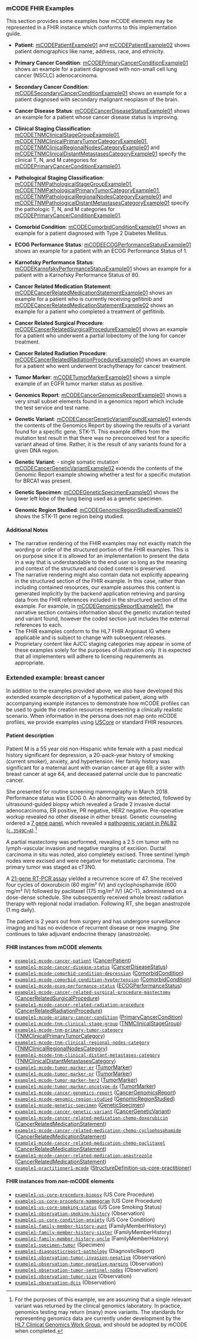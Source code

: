 ### mCODE FHIR Examples

This section provides some examples how mCODE elements may be represented in a FHIR instance which conforms to this implementation guide.

* **Patient**: <a href="Patient-mCODEPatientExample01.html">mCODEPatientExample01</a> and <a href="Patient-mCODEPatientExample02.html">mCODEPatientExample02</a>  shows patient demographics like name, address, race, and ethnicity.
* **Primary Cancer Condition**: <a href="Condition-mCODEPrimaryCancerConditionExample01.html">mCODEPrimaryCancerConditionExample01</a> shows an example for a patient diagnosed with non-small cell lung cancer (NSCLC) adenocarcinoma.
* **Secondary Cancer Condition**: <a href="Condition-mCODESecondaryCancerConditionExample01.html">mCODESecondaryCancerConditionExample01</a> shows an example for a patient diagnosed with secondary malignant neoplasm of the brain.
* **Cancer Disease Status**: <a href="Observation-mCODECancerDiseaseStatusExample01.html">mCODECancerDiseaseStatusExample01</a> shows an example for a patient whose cancer disease status is improving.
* **Clinical Staging Classification**: <a href="Observation-mCODETNMClinicalStageGroupExample01.html">mCODETNMClinicalStageGroupExample01</a>, <a href="Observation-mCODETNMClinicalPrimaryTumorCategoryExample01.html">mCODETNMClinicalPrimaryTumorCategoryExample01</a>, <a href="Observation-mCODETNMClinicalRegionalNodesCategoryExample01.html">mCODETNMClinicalRegionalNodesCategoryExample01</a> and <a href="Observation-mCODETNMClinicalDistantMetastasesCategoryExample01.html">mCODETNMClinicalDistantMetastasesCategoryExample01</a> specify the clinical T, N, and M categories for <a href="Condition-mCODEPrimaryCancerConditionExample01.html">mCODEPrimaryCancerConditionExample01</a>.

* **Pathological Staging Classification**: <a href="Observation-mCODETNMPathologicalStageGroupExample01.html">mCODETNMPathologicalStageGroupExample01</a>, <a href="Observation-mCODETNMPathologicalPrimaryTumorCategoryExample01.html">mCODETNMPathologicalPrimaryTumorCategoryExample01</a>, <a href="Observation-mCODETNMPathologicalRegionalNodesCategoryExample01.html">mCODETNMPathologicalRegionalNodesCategoryExample01</a> and <a href="Observation-mCODETNMPathologicalDistantMetastasesCategoryExample01.html">mCODETNMPathologicalDistantMetastasesCategoryExample01</a> specify the pathologic T, N, and M categories for <a href="Condition-mCODEPrimaryCancerConditionExample01.html">mCODEPrimaryCancerConditionExample01</a>.

* **Comorbid Condition**:  <a href="Condition-mCODEComorbidConditionExample01.html">mCODEComorbidConditionExample01</a> shows an example for a patient diagnosed with Type 2 Diabetes Mellitus.
 * **ECOG Performance Status**:  <a href="Observation-mCODEECOGPerformanceStatusExample01.html">mCODEECOGPerformanceStatusExample01</a> shows an example for a patient with an ECOG Performance Status of 1.
 * **Karnofsky Performance Status**: <a href="Observation-mCODEKarnofskyPerformanceStatusExample01.html">mCODEKarnofskyPerformanceStatusExample01</a> shows an example for a patient with a Karnofsky Performance Status of 80.
 * **Cancer Related Medication Statement**: <a href="MedicationStatement-mCODECancerRelatedMedicationStatementExample01.html">mCODECancerRelatedMedicationStatementExample01</a> shows an example for a patient who is currently receiving gefitinib and <a href="MedicationStatement-mCODECancerRelatedMedicationStatementExample02.html">mCODECancerRelatedMedicationStatementExample02</a> shows an example for a patient who completed a treatment of getfitinib.
 * **Cancer Related Surgical Procedure**: <a href="Procedure-mCODECancerRelatedSurgicalProcedureExample01.html">mCODECancerRelatedSurgicalProcedureExample01</a> shows an example for a patient who underwent a partial lobectomy of the lung for cancer treatment.
  * **Cancer Related Radiation Procedure**: <a href="Procedure-mCODECancerRelatedRadiationProcedureExample01.html">mCODECancerRelatedRadiationProcedureExample01</a> shows an example for a patient who went underwent brachytherapy for cancer treatment.
 * **Tumor Marker**: <a href="Observation-mCODETumorMarkerExample01.html">mCODETumorMarkerExample01</a> shows a simple example of an EGFR tumor marker status as positive.
 * **Genomics Report**: <a href="DiagnosticReport-mCODECancerGenomicsReportExample01.html">mCODECancerGenomicsReportExample01</a> shows a very small subset elements found in a genomics report which include the test service and test name.
 * **Genetic Variant**: <a href="Observation-mCODECancerGeneticVariantExample01.html">mCODECancerGeneticVariantFoundExample01</a> extends the contents of the Genomics Report by showing the results of a variant found for a specific gene, STK-11. This example differs from the mutation test result in that there was no preconceived test for a specific variant ahead of time.  Rather, it is the result of any variants found for a given DNA region.
 * **Genetic Variant**: - single somatic mutation <a href="Observation-mCODECancerGeneticVariantExample02.html">mCODECancerGeneticVariantExample02</a> extends the contents of the Genomic Report example showing whether a test for a specific mutation for BRCA1 was present.
 * **Genetic Specimen**: <a href="Specimen-mCODEGeneticSpecimenExample01.html">mCODEGeneticSpecimenExample01</a> shows the lower left lobe of the lung being used as a genetic specimen.
 * **Genomic Region Studied**: <a href="Observation-mCODEGenomicRegionStudiedExample01.html">mCODEGenomicRegionStudiedExample01</a> shows the STK-11 gene region being studied.

#### Additional Notes

* The narrative rendering of the FHIR examples may not exactly match the wording or order of the structured portion of the FHIR examples. This is on purpose since it is allowed for an implementation to present the data in a way that is understandable to the end user so long as the meaning and context of the structured and coded content is preserved.
* The narrative rendering might also contain data not explicitly appearing in the structured section of the FHIR example.  In this case, rather than including contained resources, our example assumes this content is generated implicitly by the backend application retrieving and parsing data from the FHIR references included in the structured section of the example.  For example, in <a href="DiagnosticReport-mCODECancerGenomicsReportExample01.html">mCODEGenomicsReportExample01</a>, the narrative section contains information about the genetic mutation tested and variant found, however the coded section just includes the external references to each.
* The FHIR examples conform to the HL7 FHIR Argonaut IG where applicable and is subject to change with subsequent releases.
* Proprietary content like AJCC staging categories may appear in some of these examples solely for the purposes of illustration only. It is expected that all implementers will adhere to licensing requirements as appropriate.

### Extended example: breast cancer

In addition to the examples provided above, we also have developed this extended example description of a hypothetical patient, along with accompanying example instances to demonstrate how mCODE profiles can be used to guide the creation resources representing a clinically realistic scenario. When information in the persona does not map onto mCODE profiles, we provide examples using [USCore](http://hl7.org/fhir/us/core/) or standard FHIR resources.

#### Patient description

Patient M is a 55 year old non-Hispanic white female with a past medical history significant for depression, a 20-pack-year history of smoking (current smoker), anxiety, and hypertension. Her family history was significant for a maternal aunt with ovarian cancer at age 69, a sister with breast cancer at age 64, and deceased paternal uncle due to pancreatic cancer.

She presented for routine screening mammography in March 2018. Performance status was ECOG 0. An abnormality was detected, followed by ultrasound-guided biopsy which revealed a Grade 2 invasive ductal adenocarcinoma, ER positive, PR negative, HER2 negative. Pre-operative workup revealed no other disease in either breast. Genetic counseling ordered a [7 gene panel](https://www.invitae.com/en/physician/tests/50001/), which revealed a [pathogenic variant in PALB2 (`c.3549C>A`)](https://www.ncbi.nlm.nih.gov/clinvar/variation/128144/).[^1]

[^1]: For the purposes of this example, we are assuming that a single relevant variant was returned by the clinical genomics laboratory. In practice, genomics testing may return (many) more variants. The standards for representing genomics data are currently under development by the [HL7 Clinical Genomics Work Group](https://confluence.hl7.org/display/CGW/WorkGroup+Home), and should be adopted by mCODE when completed.

A partial mastectomy was performed, revealing a 2.5 cm tumor with no lymph-vascular invasion and negative margins of excision. Ductal carcinoma in situ was noted, also completely excised. Three sentinel lymph nodes were excised and were negative for metastatic carcinoma. The primary tumor was staged as cT3N0.

A [21-gene RT-PCR assay](https://www.oncotypeiq.com/en-US/breast-cancer/healthcare-professionals/oncotype-dx-breast-recurrence-score/about-the-test) yielded a recurrence score of 47. She received four cycles of doxorubicin (60 mg/m² IV) and cyclophosphamide (600 mg/m² IV) followed by paclitaxel (175 mg/m² IV) (AC-T), administered on a dose-dense schedule. She subsequently received whole breast radiation therapy with regional nodal irradiation. Following RT, she began anastrozole (1 mg daily).

The patient is 2 years out from surgery and has undergone surveillance imaging and has no evidence of recurrent disease or new imaging. She continues to take adjuvant endocrine therapy (anastrozole).

#### FHIR instances from mCODE elements

* [`example1-mcode-cancer-patient`](Patient-example1-mcode-cancer-patient.html) ([CancerPatient])
* [`example1-mcode-cancer-disease-status`](Observation-example1-mcode-cancer-disease-status.html) ([CancerDiseaseStatus])
* [`example1-mcode-comorbid-condition-depression`](Condition-example1-mcode-comorbid-condition-depression.html) ([ComorbidCondition])
* [`example1-mcode-comorbid-condition-hyptertension`](Condition-example1-mcode-comorbid-condition-hypertension.html) ([ComorbidCondition])
* [`example1-mcode-ecog-performance-status`](Observation-example1-mcode-ecog-performance-status.html) ([ECOGPerformanceStatus])
* [`example1-mcode-cancer-related-surgical-procedure-mastectomy`](Procedure-example1-mcode-cancer-related-surgical-procedure.html) ([CancerRelatedSurgicalProcedure])
* [`example1-mcode-cancer-related-radiation-procedure`](Procedure-example1-mcode-cancer-related-radiation-procedure.html) ([CancerRelatedRadiationProcedure])
 * [`example1-mcode-primary-cancer-condition`](Condition-example1-mcode-primary-cancer-condition.html) ([PrimaryCancerCondition])
 * [`example1-mcode-tnm-clinical-stage-group`](Observation-example1-mcode-tnm-clinical-stage-group.html) ([TNMClinicalStageGroup])
* [`example1-mcode-tnm-primary-tumor-category`](Observation-example1-mcode-tnm-primary-tumor-category.html) ([TNMClinicalPrimaryTumorCategory])
* [`example1-mcode-tnm-clinical-regional-nodes-category`](Observation-example1-mcode-tnm-clinical-regional-nodes-category.html) ([TNMClinicalRegionalNodesCategory])
* [`example1-mcode-tnm-clinical-distant-metastases-category`](Observation-example1-mcode-tnm-clinical-distant-metastases-category.html) ([TNMClinicalDistantMetastasesCategory])
* [`example1-mcode-tumor-marker-er`](Observation-example1-mcode-tumor-marker-er.html)  ([TumorMarker])
* [`example1-mcode-tumor-marker-pr`](Observation-example1-mcode-tumor-marker-pr.html)  ([TumorMarker])
* [`example1-mcode-tumor-marker-her2`](Observation-example1-mcode-tumor-marker-her2.html)  ([TumorMarker])
* [`example1-mcode-tumor-marker-oncotype-dx`](Observation-example1-mcode-tumor-marker-oncotype-dx.html)  ([TumorMarker])
* [`example1-mcode-cancer-genomics-report`](DiagnosticReport-example1-mcode-cancer-genomics-report.html) ([CancerGenomicsReport])
* [`example1-mcode-genomic-region-studied`](Observation-example1-mcode-genomic-region-studied.html) ([GenomicRegionStudied])
* [`example1-mcode-genetic-specimen`](Specimen-example1-mcode-genetic-specimen.html) ([GeneticSpecimen])
* [`example1-mcode-cancer-genetic-variant`](Observation-example1-mcode-cancer-genetic-variant.html) ([CancerGeneticVariant])
* [`example1-mcode-cancer-related-medication-chemo-doxorubicin`](MedicationStatement-example1-mcode-cancer-related-medication-chemo-doxorubicin.html) ([CancerRelatedMedicationStatement])
* [`example1-mcode-cancer-related-medication-chemo-cyclophosphamide`](MedicationStatement-example1-mcode-cancer-related-medication-chemo-cyclophosphamide.html) ([CancerRelatedMedicationStatement])
* [`example1-mcode-cancer-related-medication-chemo-paclitaxel`](MedicationStatement-example1-mcode-cancer-related-medication-chemo-paclitaxel.html) ([CancerRelatedMedicationStatement])
* [`example1-mcode-cancer-related-medication-anastrozole`](MedicationStatement-example1-mcode-cancer-related-medication-anastrozole.html) ([CancerRelatedMedicationStatement])
* [`example1-practitioner1-mcode`](Practitioner-example1-practitioner1-mcode.html) ([StructureDefinition-us-core-practitioner])

#### FHIR instances from _non_-mCODE elements

* [`example1-us-core-procedure-biopsy`](Procedure-example1-us-core-procedure-biopsy.html) (US Core Procedure)
* [`example1-us-core-procedure-mammogram`](Procedure-example1-us-core-procedure-mammogram.html) (US Core Procedure)
* [`example1-us-core-smoking-status`](Observation-example1-us-core-smoking-status.html) (US Core Smoking Status)
* [`example1-observation-smoking-history`](Observation-example1-observation-smoking-history.html) (Observation)
* [`example1-us-core-condition-anxiety`](Condition-example1-us-core-condition-anxiety.html) (US Core Condition)
* [`example1-family-member-history-aunt`](FamilyMemberHistory-example1-family-member-history-aunt.html) (FamilyMemberHistory)
* [`example1-family-member-history-sister`](FamilyMemberHistory-example1-family-member-history-sister.html) (FamilyMemberHistory)
* [`example1-family-member-history-uncle`](FamilyMemberHistory-example1-family-member-history-uncle.html) (FamilyMemberHistory)
* [`example1-specimen-tumor`](Specimen-example1-specimen-tumor.html) (Specimen)
* [`example1-diagnosticreport-pathology`](DiagnosticReport-example1-diagnosticreport-pathology.html) (DiagnosticReport)
* [`example1-observation-tumor-invasion-negative`](Observation-example1-observation-tumor-invasion-negative.html) (Observation)
* [`example1-observation-tumor-negative-margins`](Observation-example1-observation-tumor-negative-margins.html) (Observation)
* [`example1-observation-tumor-sentinel-nodes`](Observation-example1-observation-tumor-sentinel-nodes.html) (Observation)
* [`example1-observation-tumor-size`](Observation-example1-observation-tumor-size.html) (Observation)
* [`example1-observation-dcis`](Observation-example1-observation-tumor-dcis.html) (Observation)

[CancerDiseaseStatus]: StructureDefinition-mcode-cancer-disease-status.html
[CancerGeneticVariant]: StructureDefinition-mcode-cancer-genetic-variant.html
[CancerGenomicsReport]: StructureDefinition-mcode-cancer-genomics-report.html
[CancerPatient]: StructureDefinition-mcode-cancer-patient.html
[CancerRelatedMedicationStatement]: StructureDefinition-mcode-cancer-related-medication-statement.html
[CancerRelatedRadiationProcedure]: StructureDefinition-mcode-cancer-related-radiation-procedure.html
[CancerRelatedSurgicalProcedure]: StructureDefinition-mcode-cancer-related-surgical-procedure.html
[ComorbidCondition]: StructureDefinition-mcode-comorbid-condition.html
[ECOGPerformanceStatus]: StructureDefinition-mcode-ecog-performance-status.html
[GeneticSpecimen]: StructureDefinition-mcode-genetic-specimen.html
[GenomicRegionStudied]: StructureDefinition-mcode-genomic-region-studied.html
[PrimaryCancerCondition]: StructureDefinition-mcode-primary-cancer-condition.html
[StructureDefinition-us-core-practitioner]: http://hl7.org/fhir/us/core/STU3.1/StructureDefinition-us-core-practitioner.html
[TNMClinicalDistantMetastasesCategory]: StructureDefinition-mcode-tnm-clinical-distant-metastases-category.html
[TNMClinicalPrimaryTumorCategory]: StructureDefinition-mcode-tnm-clinical-primary-tumor-category.html
[TNMClinicalRegionalNodesCategory]: StructureDefinition-mcode-tnm-clinical-regional-nodes-category.html
[TNMClinicalStageGroup]: StructureDefinition-mcode-tnm-clinical-stage-group.html
[TumorMarker]: StructureDefinition-mcode-tumor-marker.html
